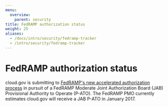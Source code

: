 ```yaml
---
menu:
  overview:
    parent: security
title: FedRAMP authorization status
weight: 25
aliases:
  - /docs/intro/security/fedramp-tracker
  - /intro/security/fedramp-tracker
---
```


# FedRAMP authorization status
cloud.gov is submitting to [FedRAMP's new accelerated authorization process](https://www.fedramp.gov/event/fedramp-accelerated/) in pursuit of a FedRAMP Moderate Joint Authorization Board (JAB) Provisional Authority to Operate (P-ATO). The FedRAMP PMO currently estimates cloud.gov will receive a JAB P-ATO in January 2017.
<!-- <iframe src="https://18f.aha.io/published/e24a68aec8958c8a74786e699264116d" style="width: 100%; height: 550px;" frameborder="0" scrolling="auto" seamless="seamless" allowfullscreen="true"></iframe> -->
